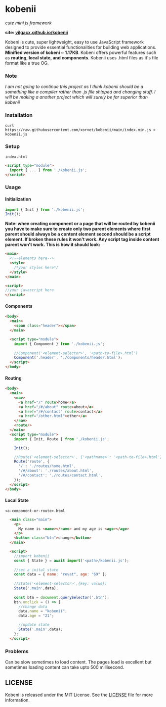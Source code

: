 # kobenii

*cute mini js framework*

**site: [vilgacx.github.io/kobenii](https://vilgacx.github.io/kobenii/)**

Kobeni is cute, super lightweight, easy to use JavaScript framework designed to provide essential functionalities for building web applications. **Minified version of kobeni ~ 1.17KB**. Kobeni offers powerful features such as **routing, local state, and components**. Kobenii uses .html files as it's file format like a true OG.

### Note
*I am not going to continue this project as I think kobenii should be a something like a compiler rather than .js file shipped and changing stuff. I will be making a another project which will surely be far superior than kobenii*

### Installation

```
curl https://raw.githubusercontent.com/xorvet/kobenii/main/index.min.js > kobenii.js
```

### Setup
`index.html`
```html
<script type="module">
  import { ... } from './kobenii.js';
</script>
```

### Usage

#### Initialization
```javascript
import { Init } from './kobenii.js';
Init();
```

**Note: when creating component or a page that will be routed by kobenii you have to make sure to create only two parent elements where first parent should always be a content element second should be a script element. If broken these rules it won't work. Any script tag inside content parent won't work. This is how it should look:**
```html
<main>
  <!--elements here-->
  <style>
    /*your styles here*/
  </style>
</main>

<script>
//your javascript here
</script>
```

#### Components
```html
<body>
  <main>
    <span class="header"></span>
  </main>

  <script type="module">
    import { Component } from './kobenii.js'; 
    
    //Component('<element-selector>', '<path-to-file>.html')
    Component('.header', './components/header.html');
  </script>
</body>
```

#### Routing
```html
<body>
  <main>
    <nav>
      <a href="/" route>home</a>
      <a href="/#/about" route>about</a>
      <a href="/#/contact" route>contact</a>
      <a href="/other.html">other</a>
    </nav>
    <route/>
  </main>
  <script type="module">
    import { Init, Route } from './kobenii.js';

    Init();

    //Route('<element-selector>', {'<pathname>': '<path-to-file>.html'})
    Route('route', {
      '/': './routes/home.html',
      '/#/about': './routes/about.html',
      '/#/contact': './routes/contact.html',
    });
  </script>
</body>
```

#### Local State
`<a-component-or-route>.html`
```html
  <main class="main">
    <p>
      My name is <name></name> and my age is <age></age>
    </p>
    <button class="btn">change</button>
  </main>

  <script>
    //import kobenii
    const { State } = await import('<path>/kobenii.js');
    
    //set a inital state
    const data = { name: "revat", age: "69" };
    
    //State('<element-selector>',{key: value})
    State('.main',data);
    
    const btn = document.querySelector('.btn');
    btn.onclick = () => {
      //change data
      data.name = "kobenii";
      data.age = "21";

      //update state
      State('.main',data);
    };  
  </script>
```

### Problems
Can be slow sometimes to load content. The pages load is excellent but sometimes loading content can take upto 500 millisecond.

## LICENSE
Kobeni is released under the MIT License. See the [LICENSE](LICENSE) file for more information.
